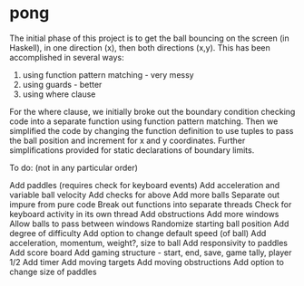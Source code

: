 # pong
The initial phase of this project is to get the ball bouncing on the screen (in Haskell), in one direction (x), then both directions (x,y). This has been accomplished in several ways:

1. using function pattern matching - very messy
2. using guards - better
3. using where clause

For the where clause, we initially broke out the boundary condition checking code into a separate function using function pattern matching. Then we simplified the code by changing the function definition to use tuples to pass the ball position and increment for x and y coordinates. Further simplifications provided for static declarations of boundary limits.

To do: (not in any particular order)

  Add paddles (requires check for keyboard events)
  Add acceleration and variable ball velocity
  Add checks for above
  Add more balls
  Separate out impure from pure code
  Break out functions into separate threads
  Check for keyboard activity in its own thread
  Add obstructions
  Add more windows
  Allow balls to pass between windows
  Randomize starting ball position
  Add degree of difficulty
  Add option to change default speed (of ball)
  Add acceleration, momentum, weight?, size to ball
  Add responsivity to paddles
  Add score board
  Add gaming structure - start, end, save, game tally, player 1/2
  Add timer
  Add moving targets
  Add moving obstructions
  Add option to change size of paddles
